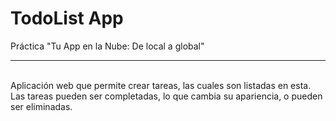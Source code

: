 <h1>TodoList App</h1>
Práctica "Tu App en la Nube: De local a global"
<hr><br>
Aplicación web que permite crear tareas, las cuales son listadas en esta. Las tareas pueden ser completadas, lo que cambia su apariencia, o pueden ser eliminadas.
